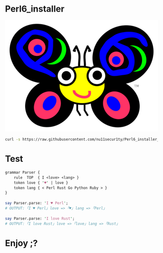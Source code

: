 # Perl6_installer

![](https://github.com/nu11secur1ty/Perl6_installer_2018/blob/master/2000px-Camelia.svg.png)

```bash
curl -s https://raw.githubusercontent.com/nu11secur1ty/Perl6_installer_2018/master/perl6_installer_2018.sh | bash
```
# Test


```perl
grammar Parser {
    rule  TOP  { I <love> <lang> }
    token love { '♥' | love }
    token lang { < Perl Rust Go Python Ruby > }
}

say Parser.parse: 'I ♥ Perl';
# OUTPUT: ｢I ♥ Perl｣ love => ｢♥｣ lang => ｢Perl｣

say Parser.parse: 'I love Rust';
# OUTPUT: ｢I love Rust｣ love => ｢love｣ lang => ｢Rust｣
```
# Enjoy ;?
